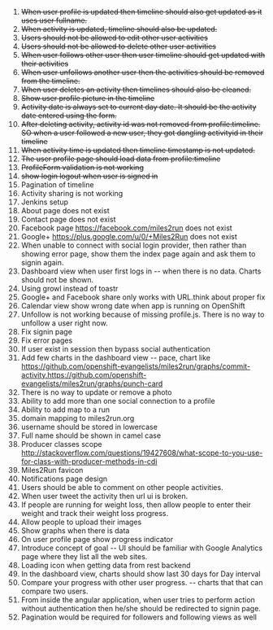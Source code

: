 1. <s>When user profile is updated then timeline should also get updated as it uses user fullname.</s>
2. <s>When activity is updated, timeline should also be updated.</s>
3. <s>Users should not be allowed to edit other user activities</s>
4. <s>Users should not be allowed to delete other user activities</s>
5. <s>When user follows other user then user timeline should get updated with their activities</s>
6. <s>When user unfollows another user then the activities should be removed from the timeline.</s>
7. <s>When user deletes an activity then timelines should also be cleaned.</s>
8. <s>Show user profile picture in the timeline</s>
9. <s>Activity date is always set to current day date. It should be the activity date entered using the form.</s>
10. <s>After deleting activity, activity id was not removed from profile:timeline. SO when a user followed a new user, they got dangling activityid in their timeline</s>
11. <s>When activity time is updated then timeline timestamp is not updated.</s>
12. <s>The user profile page should load data from profile:timeline</s>
13. <s>ProfileForm validation is not working</s>
14. <s>show login logout when user is signed in</s>
15. Pagination of timeline
16. Activity sharing is not working
17. Jenkins setup
18. About page does not exist
19. Contact page does not exist
20. Facebook page https://facebook.com/miles2run does not exist
21. Google+ https://plus.google.com/u/0/+Miles2Run does not exist
22. When unable to connect with social login provider, then rather than showing error page, show them the index page again and ask them to signin again.
23. Dashboard view when user first logs in -- when there is no data. Charts should not be shown.
24. Using growl instead of toastr
25. Google+ and Facebook share only works with URL.think about proper fix
26. Calendar view show wrong date when app is running on OpenShift
27. Unfollow is not working because of missing profile.js. There is no way to unfollow a user right now.
28. Fix signin page
29. Fix error pages
20. If user exist in session then bypass social authentication
31. Add few charts in the dashboard view -- pace, chart like https://github.com/openshift-evangelists/miles2run/graphs/commit-activity,https://github.com/openshift-evangelists/miles2run/graphs/punch-card
32. There is no way to update or remove a photo
33. Ability to add more than one social connection to a profile
34. Ability to add map to a run
35. domain mapping to miles2run.org
36. username should be stored in lowercase
37. Full name should be shown in camel case
38. Producer classes scope http://stackoverflow.com/questions/19427608/what-scope-to-you-use-for-class-with-producer-methods-in-cdi
39. Miles2Run favicon
40. Notifications page design
41. Users should be able to comment on other people activities.
42. When user tweet the activity then url ui is broken.
43. If people are running for weight loss, then allow people to enter their weight and track their weight loss progress.
44. Allow people to upload their images
45. Show graphs when there is data
46. On user profile page show progress indicator
47. Introduce concept of goal -- UI should be familiar with Google Analytics page where they list all the web sites.
48. Loading icon when getting data from rest backend
49. In the dashboard view, charts should show last 30 days for Day interval
50. Compare your progress with other user progress. -- charts that that can compare two users.
51. From inside the angular application, when user tries to perform action without authentication then he/she should be redirected to signin page.
52. Pagination would be required for followers and following views as well